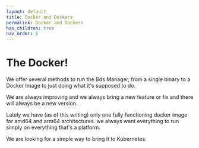 ```yaml
---
layout: default
title: Docker and Dockers
permalink: Docker and Dockers
has_children: true
nav_order: 6
---
```


# The Docker!

We offer several methods to run the Bds Manager, from a single binary to a Docker Image to just doing what it's supposed to do.

We are always improving and we always bring a new feature or fix and there will always be a new version.

Lately we have (as of this writing) only one fully functioning docker image for amd64 and arm64 architectures. we always want everything to run simply on everything that's a platform.

We are looking for a simple way to bring it to Kubernetes.
